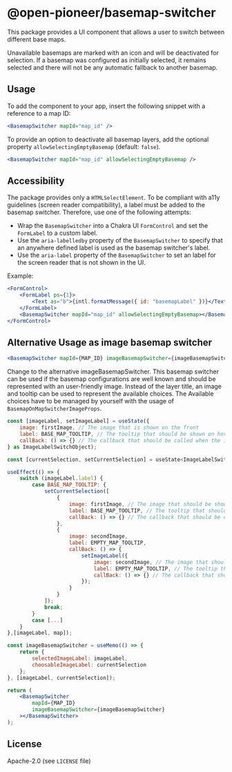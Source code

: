 # @open-pioneer/basemap-switcher

This package provides a UI component that allows a user to switch between different base maps.

Unavailable basemaps are marked with an icon and will be deactivated for selection. If a basemap was configured as initially selected, it remains selected and there will not be any automatic fallback to another basemap.

## Usage

To add the component to your app, insert the following snippet with a reference to a map ID:

```jsx
<BasemapSwitcher mapId="map_id" />
```

To provide an option to deactivate all basemap layers, add the optional property `allowSelectingEmptyBasemap` (default: `false`).

```jsx
<BasemapSwitcher mapId="map_id" allowSelectingEmptyBasemap />
```

## Accessibility

The package provides only a `HTMLSelectElement`.
To be compliant with a11y guidelines (screen reader compatibility), a label must be added to the basemap switcher.
Therefore, use one of the following attempts:

-   Wrap the `BasemapSwitcher` into a Chakra UI `FormControl` and set the `FormLabel` to a custom label.
-   Use the `aria-labelledby` property of the `BasemapSwitcher` to specify that an anywhere defined label is used as the basemap switcher's label.
-   Use the `aria-label` property of the `BasemapSwitcher` to set an label for the screen reader that is not shown in the UI.

Example:

```jsx
<FormControl>
    <FormLabel ps={1}>
        <Text as="b">{intl.formatMessage({ id: "basemapLabel" })}</Text>
    </FormLabel>
    <BasemapSwitcher mapId="map_id" allowSelectingEmptyBasemap></BasemapSwitcher>
</FormControl>
```

## Alternative Usage as image basemap switcher

```jsx
<BasemapSwitcher mapId={MAP_ID} imageBasemapSwitcher={imageBasemapSwitcher}></BasemapSwitcher>
```

Change to the alternative imageBasemapSwitcher.
This basemap switcher can be used if the basemap configurations are well known and should be represented
with an user-friendly image. Instead of the layer title, an image and tooltip can be used to represent
the available choices. The Available choices have to be managed by yourself with the usage of
`BasemapOnMapSwitcherImageProps`.

```jsx
const [imageLabel, setImageLabel] = useState({
    image: firstImage, // The image that is shown on the front
    label: BASE_MAP_TOOLTIP, // The tooltip that should be shown on hover
    callBack: () => {} // The callback that should be called when the image is clicked. In most cases no needed for the front
} as ImageLabelSwitchObject);

const [currentSelection, setCurrentSelection] = useState<ImageLabelSwitchObject[]>([]);

useEffect(() => {
    switch (imageLabel.label) {
        case BASE_MAP_TOOLTIP: {
            setCurrentSelection([
                {
                    image: firstImage, // The image that should be shown on the front
                    label: BASE_MAP_TOOLTIP, // The tooltip that should be shown on hover
                    callBack: () => {} // The callback that should be executed when the image is clicked
                },
                {
                    image: secondImage,
                    label: EMPTY_MAP_TOOLTIP,
                    callBack: () => {
                        setImageLabel({
                            image: secondImage, // The image that should be shown on the front
                            label: EMPTY_MAP_TOOLTIP, // The tooltip that should be shown on hover
                            callBack: () => {} // The callback that should be executed when the image is clicked
                        });
                    }
                }
            ]);
            break;
        }
        case [...]
    }
},[imageLabel, map]);

const imageBasemapSwitcher = useMemo(() => {
    return {
        selectedImageLabel: imageLabel,
        choosableImageLabel: currentSelection
    };
}, [imageLabel, currentSelection]);

return (
    <BasemapSwitcher
        mapId={MAP_ID}
        imageBasemapSwitcher={imageBasemapSwitcher}
    ></BasemapSwitcher>
);
```

## License

Apache-2.0 (see `LICENSE` file)
